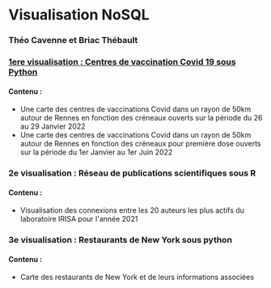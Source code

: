 <h1> Visualisation NoSQL </h1>
<h3> Théo Cavenne et Briac Thébault </h3>

<h3><a href="/NoSQL/1_visu_covid.html"> 1ere visualisation : Centres de vaccination Covid 19 sous Python  </a></h3>

<h4> Contenu : </h4>
<ul>
            <li>Une carte des centres de vaccinations Covid dans un rayon de 50km autour de Rennes en fonction des créneaux ouverts sur la période du 26 au 29 Janvier 2022</li>
            <li>Une carte des centres de vaccinations Covid dans un rayon de 50km autour de Rennes en fonction des créneaux pour première dose ouverts sur la période du 1er Janvier au 1er Juin 2022</li>
        </ul>



            
<h3> 2e visualisation : Réseau de publications scientifiques sous R</h3>
<h4> Contenu : </h4>
<ul>
            <li> Visualisation des connexions entre les 20 auteurs les plus actifs du laboratoire IRISA pour l'année 2021</li>    
</ul>



<h3> 3e visualisation : Restaurants de New York sous python</h3>
<h4> Contenu : </h4>
<ul>
            <li> Carte des restaurants de New York et de leurs informations associées </li>    
</ul>


